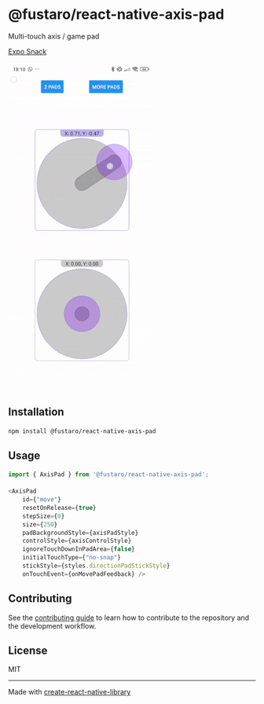 # @fustaro/react-native-axis-pad

Multi-touch axis / game pad

[Expo Snack](https://snack.expo.dev/@fustaro/fustaro-axis-pad-demo)

![Demo Gif](fustaro-react-native-axis-pad-300.gif)

## Installation

```sh
npm install @fustaro/react-native-axis-pad
```

## Usage

```js
import { AxisPad } from '@fustaro/react-native-axis-pad';

<AxisPad
    id={"move"}
    resetOnRelease={true}
    stepSize={0}
    size={250}
    padBackgroundStyle={axisPadStyle}
    controlStyle={axisControlStyle}
    ignoreTouchDownInPadArea={false}
    initialTouchType={"no-snap"}
    stickStyle={styles.directionPadStickStyle}
    onTouchEvent={onMovePadFeedback} />
```

## Contributing

See the [contributing guide](CONTRIBUTING.md) to learn how to contribute to the repository and the development workflow.

## License

MIT

---

Made with [create-react-native-library](https://github.com/callstack/react-native-builder-bob)
